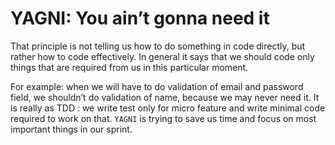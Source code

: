 # YAGNI: You ain’t gonna need it

That principle is not telling us how to do something in code directly, but rather how to code effectively.
In general it says that we should code only things that are required from us in this particular moment.

For example: when we will have to do validation of email and password field, we shouldn’t do validation of name, because we may never need it.
It is really as TDD : we write test only for micro feature and write minimal code required to work on that.
`YAGNI` is trying to save us time and focus on most important things in our sprint.
